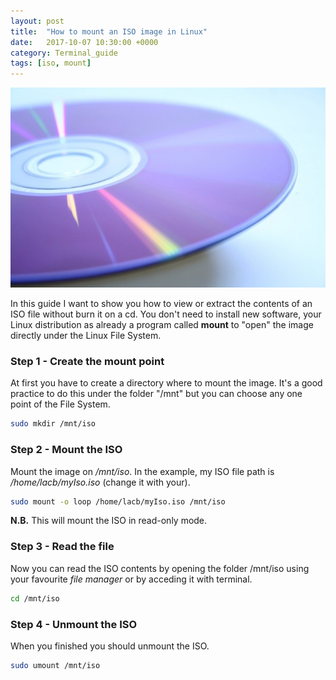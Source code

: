 ```yaml
---
layout: post
title:  "How to mount an ISO image in Linux"
date:   2017-10-07 10:30:00 +0000
category: Terminal_guide
tags: [iso, mount]
---
```


<img src="/images/dvd-cd-media639x426.jpg" width="800" height="320" />

In this guide I want to show you how to view or extract the contents of an ISO file without burn it on a cd. You don't need to install new software, your Linux distribution as already a program called **mount** to "open" the image directly under the Linux File System.

### Step 1 - Create the mount point

At first you have to create a directory where to mount the image. It's a good practice to do this under the folder "/mnt" but you can choose any one point of the File System.

``` bash
sudo mkdir /mnt/iso
```

### Step 2 - Mount the ISO

Mount the image on */mnt/iso*. In the example, my ISO file path is */home/lacb/myIso.iso* (change it with your).

``` bash
sudo mount -o loop /home/lacb/myIso.iso /mnt/iso
```

**N.B.** This will mount the ISO in read-only mode.

### Step 3 - Read the file

Now you can read the ISO contents by opening the folder /mnt/iso using your favourite *file manager* or by acceding it with terminal.

``` bash
cd /mnt/iso
```

### Step 4 - Unmount the ISO

When you finished you should unmount the ISO.

``` bash
sudo umount /mnt/iso
```
